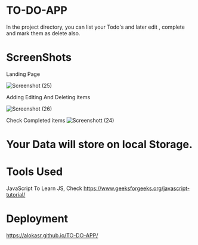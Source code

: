 # TO-DO-APP

In the project directory, you can list your Todo's and later edit , complete and mark them as delete also.
# ScreenShots

Landing Page

![Screenshot (25)](https://user-images.githubusercontent.com/71480401/112279193-a75a3280-8ca9-11eb-816b-5a8514bd29ea.png)

Adding Editing And Deleting items

![Screenshot (26)](https://user-images.githubusercontent.com/71480401/112279213-acb77d00-8ca9-11eb-88fd-5aad03a9eebe.png)

Check Completed items
![Screenshott (24)](https://user-images.githubusercontent.com/71480401/112288645-90204280-8cb3-11eb-936f-d00965373b73.png)


# Your Data will store on local Storage.

# Tools Used 
JavaScript To Learn JS, Check https://www.geeksforgeeks.org/javascript-tutorial/
# Deployment 
 https://alokasr.github.io/TO-DO-APP/
